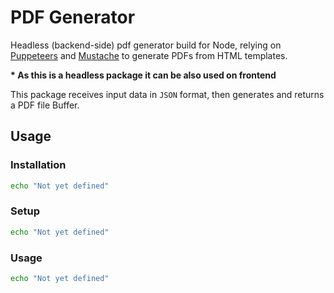 # PDF Generator
Headless (backend-side) pdf generator build for Node, relying on [Puppeteers](https://www.npmjs.com/package/puppeteer) and [Mustache](https://www.npmjs.com/package/mustache) to generate PDFs from HTML templates.

__* As this is a headless package it can be also used on frontend__

This package receives input data in `JSON` format, then generates and returns a PDF file Buffer.

## Usage
### Installation
```bash
echo "Not yet defined"
```

### Setup
```bash
echo "Not yet defined"
```

### Usage
```bash
echo "Not yet defined"
```
